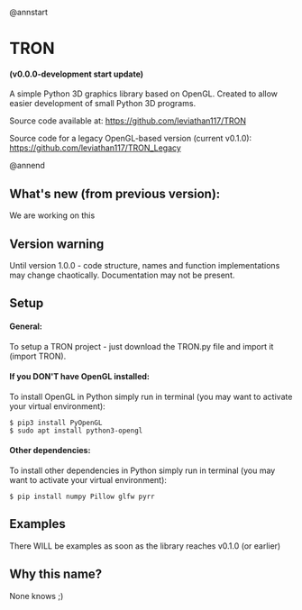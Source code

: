 @annstart
# TRON 
#### (v0.0.0-development start update)
A simple Python 3D graphics library based on OpenGL. Created to allow easier development of small Python 3D programs. 

Source code available at: https://github.com/leviathan117/TRON

Source code for a legacy OpenGL-based version (current v0.1.0): https://github.com/leviathan117/TRON_Legacy

@annend
## What's new (from previous version):
We are working on this

## Version warning
Until version 1.0.0 - code structure, names and function implementations may change chaotically. Documentation may not be present.

## Setup
#### General:

To setup a TRON project - just download the TRON.py file and import it (import TRON).

#### If you DON'T have OpenGL installed:

To install OpenGL in Python simply run in terminal (you may want to activate your virtual environment):

    $ pip3 install PyOpenGL
    $ sudo apt install python3-opengl

#### Other dependencies:

To install other dependencies in Python simply run in terminal (you may want to activate your virtual environment):

    $ pip install numpy Pillow glfw pyrr

## Examples
There WILL be examples as soon as the library reaches v0.1.0 (or earlier)

## Why this name?
None knows ;)
